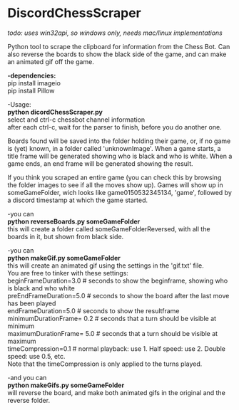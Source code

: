 # DiscordChessScraper
<i>todo: uses win32api, so windows only, needs mac/linux implementations</i>

Python tool to scrape the clipboard for information from the Chess Bot. 
Can also reverse the boards to show the black side of the game, 
and can make an animated gif off the game. 

 <b>-dependencies:<br/></b>
pip install imageio<br/>
pip install Pillow

 -Usage:<br/>
<b>python dicordChessScraper.py<br/></b>
select and ctrl-c chessbot channel information<br/>
after each ctrl-c, wait for the parser to finish, before you do another one.

Boards found will be saved into the folder holding their game, or, if no game is (yet) known, in a folder called 'unknownImage'.
When a game starts, a title frame will be generated showing who is black and who is white.
When a game ends, an end frame will be generated showing the result.

If you think you scraped an entire game (you can check this by browsing the folder images to see if all the moves show up). Games will show up in someGameFolder, wich looks like game0150532345134, 'game', followed by a discord timestamp at which the game started.

 -you can <br/>
<b>python reverseBoards.py someGameFolder<br/></b>
this will create a folder called someGameFolderReversed, with all the boards in it, but shown from black side.

 -you can<br/>
<b>python makeGif.py someGameFolder<br/></b>
this will create an animated gif using the settings in the 'gif.txt' file.<br/>
You are free to tinker with these settings:<br/>
beginFrameDuration=3.0         # seconds to show the beginframe, showing who is black and who white<br/>
preEndFrameDuration=5.0        # seconds to show the board after the last move has been played<br/>
endFrameDuration=5.0           # seconds to show the resultframe<br/>
minimumDurationFrame= 0.2      # seconds that a turn should be visible at minimum<br/>
maximumDurationFrame= 5.0      # seconds that a turn should be visible at maximum<br/>
timeCompression=0.1            # normal playback: use 1. Half speed: use 2. Double speed: use 0.5, etc.<br/>
Note that the timeCompression is only applied to the turns played.

 -and you can <br/>
<b>python makeGifs.py someGameFolder<br/></b>
will reverse the board, and make both animated gifs in the original and the reverse folder. 

